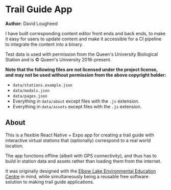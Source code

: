# Trail Guide App

**Author:** David Lougheed

I have built corresponding content editor front ends and back ends, to make it
easy for users to update content and make it accessible for a CI pipeline to
integrate the content into a binary.

Test data is used with permission from the Queen's University Biological 
Station and is &copy; Queen's University 2016-present.

**Note that the following files are not licensed under the project license,
and may not be used without permission from the above copyright holder:**

  * `data/stations.example.json`
  * `data/modals.json`
  * `data/pages.json`
  * Everything in `data/about` except files with the `.js` extension.
  * Everything in `data/assets` except files with the `.js` extension.

## About

This is a flexible React Native + Expo app for creating a trail guide with 
interactive virtual stations that (optionally) correspond to a real world 
location.

The app functions offline (albeit with GPS connectivity), and thus has to build
in station data and assets rather than loading them from the internet.

It was originally designed with the 
[Elbow Lake Environmental Education Centre](https://elbowlakecentre.ca) in mind,
while simultaneously being a reusable free software solution to making trail 
guide applications.
